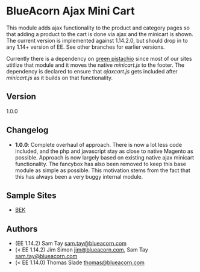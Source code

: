 BlueAcorn Ajax Mini Cart
========================

This module adds ajax functionality to the product and category pages so that adding a product to the cart is done via
ajax and the minicart is shown. The current version is implemented against 1.14.2.0, but should drop in to any
1.14+ version of EE. See other branches for earlier versions.

Currently there is a dependency on [green pistachio](https://github.com/BlueAcornInc/green-pistachio) since most of our
sites utitlize that module and it moves the native *minicart.js* to the footer. The dependency is declared to ensure that
*ajaxcart.js* gets included after *minicart.js* as it builds on that functionality.

Version
----
1.0.0

Changelog
----
- **1.0.0**: Complete overhaul of approach. There is now a lot less code included, and the php and javascript
stay as close to native Magento as possible. Approach is now largely based on existing native ajax minicart functionality.
The fancybox has also been removed to keep this base module as simple as possible. This motivation stems from the fact
that this has always been a very buggy internal module.

Sample Sites
----
- [BEK](staging.abeka.com)

Authors
----
- (EE 1.14.2) Sam Tay <sam.tay@blueacorn.com>
- (< EE 1.14.2) Jim Simon <jim@blueacorn.com>, Sam Tay <sam.tay@blueacorn.com>
- (< EE 1.14.0) Thomas Slade <thomas@blueacorn.com>
